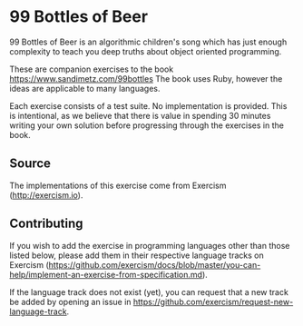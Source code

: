 # 99 Bottles of Beer

99 Bottles of Beer is an algorithmic children's song which has just enough
complexity to teach you deep truths about object oriented programming.

These are companion exercises to the book https://www.sandimetz.com/99bottles
The book uses Ruby, however the ideas are applicable to many languages.

Each exercise consists of a test suite. No implementation is provided.
This is intentional, as we believe that there is value in spending 30 minutes writing your own solution before progressing through the exercises in the book.

## Source

The implementations of this exercise come from Exercism (http://exercism.io).

## Contributing

If you wish to add the exercise in programming languages other than those
listed below, please add them in their respective language tracks on Exercism
(https://github.com/exercism/docs/blob/master/you-can-help/implement-an-exercise-from-specification.md).

If the language track does not exist (yet), you can request that a new track
be added by opening an issue in https://github.com/exercism/request-new-language-track.
